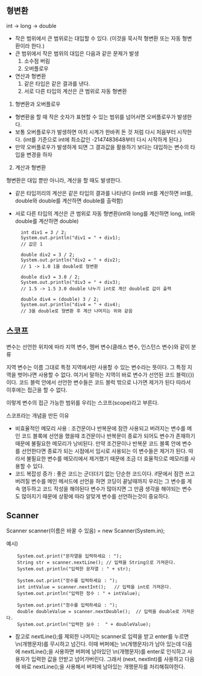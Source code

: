 ## 형변환

int -> long -> double
- 작은 범위에서 큰 범위로는 대입할 수 있다. (이것을 묵시적 형변환 또는 자동 형변환이라 한다.)
- 큰 범위에서 작은 범위의 대입은 다음과 같은 문제가 발생
  1. 소수점 버림
  2. 오버플로우
- 연산과 형변환
   1. 같은 타입은 같은 결과를 낸다.
   2. 서로 다른 타입의 계산은 큰 범위로 자동 형변환
 
1. 형변환과 오버플로우
- 형변환을 할 때 작은 숫자가 표현할 수 있는 범위를 넘어서면 오버플로우가 발생한다.
- 보통 오버플로우가 발생하면 마치 시계가 한바퀴 돈 것 처럼 다시 처음부터 시작한다. (int를 기준으로 int에 최소값인 -2147483648부터 다시 시작하게 된다.)
- 만약 오버플로우가 발생하게 되면 그 결과값을 활용하기 보다는 대입하는 변수의 타입을 변경을 하자

2. 계산과 형변환

형변환은 대입 뿐만 아니라, 계산을 할 때도 발생한다.

- 같은 타입끼리의 계산은 같은 타입의 결과를 나타낸다 (int와 int를 계산하면 int를, double와 double를 계산하면 double를 출력함)
- 서로 다른 타입의 계산은 큰 범위로 자동 형변환(int와 long를 계산하면 long, int와 double를 계산하면 double)

        int div1 = 3 / 2;
        System.out.println("div1 = " + div1);
        // 값은 1
        
        double div2 = 3 / 2;
        System.out.println("div2 = " + div2);
        // 1 -> 1.0 1을 double로 형변환 
        
        double div3 = 3.0 / 2;
        System.out.println("div3 = " + div3);
        // 1.5 -> 1.5 3.0 double 나누기 int로 계산 double로 값이 출력
        
        double div4 = (double) 3 / 2;
        System.out.println("div4 = " + div4);
        // 3을 double로 형변환 후 계산 나머지는 위와 같음
  

## 스코프

변수는 선언한 위치에 따라 지역 변수, 멤버 변수(클래스 변수, 인스턴스 변수)와 같이 분류

지역 변수는 이름 그대로 특정 지역에서만 사용할 수 있는 변수라는 뜻이다. 그 특정 지역을 벗어나면 사용할 수 없다.
여기서 말하는 지역이 바로 변수가 선언된 코드 블럭({})이다. 코드 블럭 안에서 선언한 변수들은 코드 블럭 밖으로 나가면 제거가 된다 따라서 이후에는 접근을 할 수 없다.

이렇게 변수의 접근 가능한 범위를 우리는 스코프(scope)라고 부른다. 

스코프라는 개념을 만든 이유
- 비효율적인 메모리 사용 : 조건문이나 반복문에 잠깐 사용되고 버려지는 변수를 메인 코드 블록에 선언을 했을때 조건문이나 반복문이 종료가 되어도 변수가 존재하기 때문에 불필요한 메모리가 낭비된다. 만약 조건문이나 반복문 코드 블록 안에 변수를 선언한다면 종료가 되는 시점에서 임시로 사용되는 이 변수들은 제거가 된다. 따라서 불필요한 변수를 메모리에서 제거했기 때문에 조금 더 효율적으로 메모리를 사용할 수 있다.
- 코드 복잡성 증가 : 좋은 코드는 군더더기 없는 단순한 코드이다. if문에서 잠깐 쓰고 버려질 변수를 메인 메서드에 선언을 하면 코딩이 끝날때까지 우리는 그 변수를 게속 염두하고 코드 작성을 해야된다 변수가 많아지면 그 만큼 생각을 해야되는 변수도 많아지기 때문에 상황에 따라 알맞게 변수를 선언하는것이 중요하다.


## Scanner

Scanner scanner(이름은 바꿀 수 있음) = new Scanner(System.in);

예시)

        System.out.print("문자열을 입력하세요 : ");
        String str = scanner.nextLine(); // 입력을 String으로 가져온다.
        System.out.println("입력한 문자열 : " + str);

        System.out.print("정수를 입력하세요 : ");
        int intValue = scanner.nextInt();   // 입력을 int로 가져온다.
        System.out.println("입력한 정수 : " + intValue);

        System.out.print("정수를 입력하세요 : ");
        double doubleValue = scanner.nextDouble();  // 입력을 double로 가져온다.
        System.out.println("입력한 실수 :  " + doubleValue);

* 참고로 nextLine();를 제외한 나머지는 scanner로 입력을 받고 enter를 누르면 \n(개행문자)를 무시하고 넘긴다. 이때 버퍼에는 \n(개행문자)가 남아 있는데 다음에 nextLine();을 사용하면 버퍼에 남아있던 \n(개행문자)를 enter로 인식하고 사용자가 입력한 값을 안받고 넘어가버린다. 그래서 (next, nextInt)를 사용하고 다음에 바로 nextLine();을 사용해서 버퍼에 남아있는 개행문자를 처리해줘야한다.
